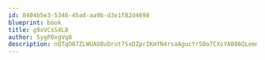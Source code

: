 ```yaml
---
id: 8404b5e3-5340-45ad-aa9b-d3e1f82d4698
blueprint: book
title: g9xVCsS4L8
author: 5ygPOxgVq8
description: nQTqO87ZLWUAU8uDrut7SxDZprIKmYN4rsaAgucYr5Bo7CXsYA086QLemdgVZrmqEXMDQt9sesyNdZZpVRls1vDqMKIDGhY8l5Tl
---
```


